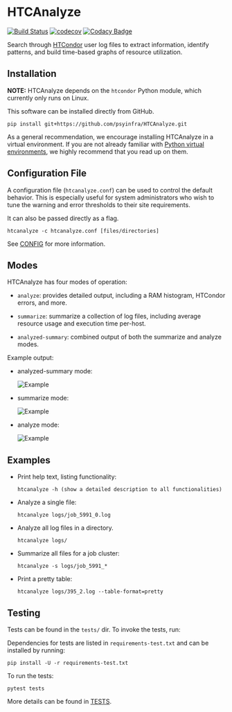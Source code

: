 # HTCAnalyze

[![Build Status](https://travis-ci.org/psyinfra/HTCAnalyze.svg?branch=master)](https://travis-ci.org/psyinfra/HTCAnalyze)
[![codecov](https://codecov.io/gh/psyinfra/HTCAnalyze/branch/master/graph/badge.svg)](https://codecov.io/gh/psyinfra/HTCAnalyze)
[![Codacy Badge](https://app.codacy.com/project/badge/Grade/d8fff0409968467d855a0efbf2ab8f7d)](https://www.codacy.com/gh/psyinfra/HTCAnalyze?utm_source=github.com&amp;utm_medium=referral&amp;utm_content=psyinfra/HTCAnalyze&amp;utm_campaign=Badge_Grade)

Search through [HTCondor](https://research.cs.wisc.edu/htcondor/) user log files
to extract information, identify patterns, and build time-based graphs of
resource utilization.

## Installation

**NOTE:** HTCAnalyze depends on the `htcondor` Python module, which currently
only runs on Linux.

This software can be installed directly from GitHub.
```
pip install git+https://github.com/psyinfra/HTCAnalyze.git
```

As a general recommendation, we encourage installing HTCAnalyze in a virtual
environment. If you are not already familiar with
[Python virtual environments](https://packaging.python.org/guides/installing-using-pip-and-virtual-environments/),
we highly recommend that you read up on them.

## Configuration File

A configuration file (`htcanalyze.conf`) can be used to control the default
behavior. This is especially useful for system administrators who wish to tune
the warning and error thresholds to their site requirements.

It can also be passed directly as a flag.
```
htcanalyze -c htcanalyze.conf [files/directories]
```

See [CONFIG](https://github.com/psyinfra/HTCAnalyze/blob/master/config/README.md)
for more information.

## Modes

HTCAnalyze has four modes of operation:

- `analyze`: provides detailed output, including a RAM
  histogram, HTCondor errors, and more.

- `summarize`: summarize a collection of log files, including average resource
  usage and execution time per-host.

- `analyzed-summary`: combined output of both the summarize and analyze
  modes.

Example output:

- analyzed-summary mode:

    ![Example](https://github.com/psyinfra/HTCAnalyze/blob/master/examples/example_analyzed_summary_mode.png)

- summarize mode:

    ![Example](https://github.com/psyinfra/HTCAnalyze/blob/master/examples/example_summary_mode.png)

- analyze mode:

    ![Example](https://github.com/psyinfra/HTCAnalyze/blob/master/examples/example_analyze_mode.png)


## Examples

- Print help text, listing functionality:
  ```
  htcanalyze -h (show a detailed description to all functionalities)
  ```
- Analyze a single file:
  ```
  htcanalyze logs/job_5991_0.log
  ```
- Analyze all log files in a directory.
  ```
  htcanalyze logs/
  ```
- Summarize all files for a job cluster:
  ```
  htcanalyze -s logs/job_5991_*
  ```
- Print a pretty table:
  ```
  htcanalyze logs/395_2.log --table-format=pretty
  ```

## Testing

Tests can be found in the `tests/` dir. To invoke the tests, run:

Dependencies for tests are listed in `requirements-test.txt` and can be
installed by running:
```
pip install -U -r requirements-test.txt
```

To run the tests:
```
pytest tests
```

More details can be found in [TESTS](https://github.com/psyinfra/HTCAnalyze/blob/master/tests/README.md).
